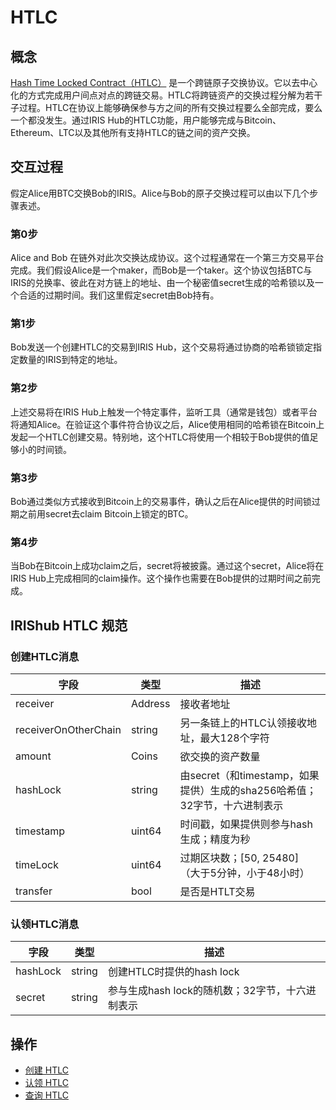 # HTLC

## 概念

[Hash Time Locked Contract（HTLC）](https://en.bitcoin.it/wiki/Hash_Time_Locked_Contracts) 是一个跨链原子交换协议。它以去中心化的方式完成用户间点对点的跨链交易。HTLC将跨链资产的交换过程分解为若干子过程。HTLC在协议上能够确保参与方之间的所有交换过程要么全部完成，要么一个都没发生。通过IRIS Hub的HTLC功能，用户能够完成与Bitcoin、Ethereum、LTC以及其他所有支持HTLC的链之间的资产交换。

## 交互过程

假定Alice用BTC交换Bob的IRIS。Alice与Bob的原子交换过程可以由以下几个步骤表述。

### 第0步

  Alice and Bob 在链外对此次交换达成协议。这个过程通常在一个第三方交易平台完成。我们假设Alice是一个maker，而Bob是一个taker。这个协议包括BTC与IRIS的兑换率、彼此在对方链上的地址、由一个秘密值secret生成的哈希锁以及一个合适的过期时间。我们这里假定secret由Bob持有。

### 第1步

  Bob发送一个创建HTLC的交易到IRIS Hub，这个交易将通过协商的哈希锁锁定指定数量的IRIS到特定的地址。

### 第2步

  上述交易将在IRIS Hub上触发一个特定事件，监听工具（通常是钱包）或者平台将通知Alice。在验证这个事件符合协议之后，Alice使用相同的哈希锁在Bitcoin上发起一个HTLC创建交易。特别地，这个HTLC将使用一个相较于Bob提供的值足够小的时间锁。

### 第3步

  Bob通过类似方式接收到Bitcoin上的交易事件，确认之后在Alice提供的时间锁过期之前用secret去claim Bitcoin上锁定的BTC。

### 第4步

  当Bob在Bitcoin上成功claim之后，secret将被披露。通过这个secret，Alice将在IRIS Hub上完成相同的claim操作。这个操作也需要在Bob提供的过期时间之前完成。

## IRIShub HTLC 规范

### 创建HTLC消息

| **字段**             | **类型** | **描述**                                                                  |
| -------------------- | -------- | ------------------------------------------------------------------------- |
| receiver             | Address  | 接收者地址                                                                |
| receiverOnOtherChain | string   | 另一条链上的HTLC认领接收地址，最大128个字符                               |
| amount               | Coins    | 欲交换的资产数量                                                          |
| hashLock             | string   | 由secret（和timestamp，如果提供）生成的sha256哈希值；32字节，十六进制表示 |
| timestamp            | uint64   | 时间戳，如果提供则参与hash生成；精度为秒                                  |
| timeLock             | uint64   | 过期区块数；[50, 25480] （大于5分钟，小于48小时）                         |
| transfer             | bool     | 是否是HTLT交易                                                            |

### 认领HTLC消息

| **字段** | **类型** | **描述**                                        |
| -------- | -------- | ----------------------------------------------- |
| hashLock | string   | 创建HTLC时提供的hash lock                       |
| secret   | string   | 参与生成hash lock的随机数；32字节，十六进制表示 |

## 操作

- [创建 HTLC](../cli-client/htlc.md#iris-tx-htlc-create)
- [认领 HTLC](../cli-client/htlc.md#iris-tx-htlc-claim)
- [查询 HTLC](../cli-client/htlc.md#iris-query-htlc-htlc)
